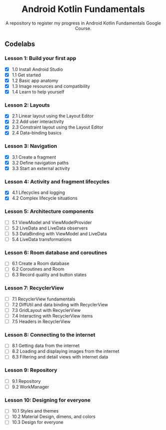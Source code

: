 <h1 align="center">Android Kotlin Fundamentals</h1>
<p align="center">A repository to register my progress in Android Kotlin Fundamentals Google Course.</p>

## Codelabs

### Lesson 1: Build your first app
- [x] 1.0 Install Android Studio
- [x] 1.1 Get started
- [x] 1.2 Basic app anatomy
- [x] 1.3 Image resources and compatibility
- [x] 1.4 Learn to help yourself

### Lesson 2: Layouts
- [x] 2.1 Linear layout using the Layout Editor
- [x] 2.2 Add user interactivity
- [x] 2.3 Constraint layout using the Layout Editor
- [x] 2.4 Data-binding basics

### Lesson 3: Navigation
- [x] 3.1 Create a fragment
- [x] 3.2 Define navigation paths
- [x] 3.3 Start an external activity

### Lesson 4: Activity and fragment lifecycles
- [x] 4.1 Lifecycles and logging
- [x] 4.2 Complex lifecycle situations

### Lesson 5: Architecture components
- [ ] 5.1 ViewModel and ViewModelProvider
- [ ] 5.2 LiveData and LiveData observers
- [ ] 5.3 DataBinding with ViewModel and LiveData
- [ ] 5.4 LiveData transformations

### Lesson 6: Room database and coroutines
- [ ] 6.1 Create a Room database
- [ ] 6.2 Coroutines and Room
- [ ] 6.3 Record quality and button states

### Lesson 7: RecyclerView
- [ ] 7.1 RecyclerView fundamentals
- [ ] 7.2 DiffUtil and data binding with RecyclerView
- [ ] 7.3 GridLayout with RecyclerView
- [ ] 7.4 Interacting with RecyclerView items
- [ ] 7.5 Headers in RecyclerView

### Lesson 8: Connecting to the internet
- [ ] 8.1 Getting data from the internet
- [ ] 8.2 Loading and displaying images from the internet
- [ ] 8.3 Filtering and detail views with internet data

### Lesson 9: Repository
- [ ] 9.1 Repository
- [ ] 9.2 WorkManager

### Lesson 10: Designing for everyone
- [ ] 10.1 Styles and themes
- [ ] 10.2 Material Design, dimens, and colors
- [ ] 10.3 Design for everyone

